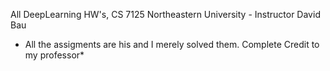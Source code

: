 All DeepLearning HW's, CS 7125 Northeastern University - Instructor David Bau

* All the assigments are his and I merely solved them. Complete Credit to my professor*
